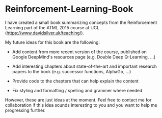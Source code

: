 # Reinforcement-Learning-Book

I have created a small book summarizing concepts from the Reinforcement Learning part of the ATML 2015 course at UCL (https://www.davidsilver.uk/teaching/).

My future ideas for this book are the following:

- Add content from more recent version of the course, published on Google DeepMind's resources page (e.g. Double Deep Q-Learning, ...)

- Add interesting chapters about state-of-the-art and important research papers to the book (e.g. successor functions, AlphaGo, ...)

- Provide code to the chapters that can help explain the content

- Fix styling and formatting / spelling and grammer where needed

However, these are just ideas at the moment. Feel free to contact me for collaboration if this idea sounds interesting to you and you want to help me progressing further. 
